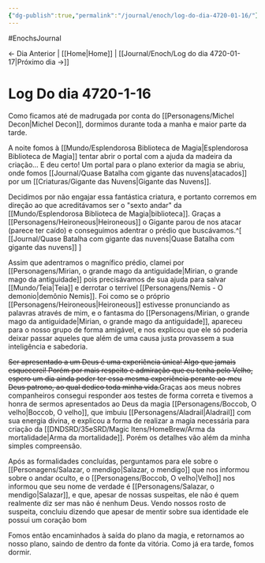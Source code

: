 ```yaml
---
{"dg-publish":true,"permalink":"/journal/enoch/log-do-dia-4720-01-16/"}
---
```


#EnochsJournal 

<- Dia Anterior | [[Home\|Home]] | [[Journal/Enoch/Log do dia 4720-01-17\|Próximo dia ->]]

# Log Do dia 4720-1-16
Como ficamos até de madrugada por conta do [[Personagens/Michel Decon\|Michel Decon]], dormimos durante toda a manha e maior parte da tarde.

A noite fomos à [[Mundo/Esplendorosa Biblioteca de Magia\|Esplendorosa Biblioteca de Magia]] tentar abrir o portal com a ajuda da madeira da criação... E deu certo! Um portal para o plano exterior da magia se abriu, onde fomos [[Journal/Quase Batalha com gigante das nuvens\|atacados]] por um [[Criaturas/Gigante das Nuvens\|Gigante das Nuvens]].

Decidimos por não engajar essa fantástica criatura, e portanto corremos em direção ao que acreditávamos ser o "sexto andar" da [[Mundo/Esplendorosa Biblioteca de Magia\|biblioteca]].
Graças a [[Personagens/Heironeous\|Heironeous]] o Gigante parou de nos atacar (parece ter caído) e conseguimos adentrar o prédio que buscávamos.^[ [[Journal/Quase Batalha com gigante das nuvens\|Quase Batalha com gigante das nuvens]] ]

Assim que adentramos o magnífico prédio, clamei por [[Personagens/Mirian, o grande mago da antiguidade\|Mirian, o grande mago da antiguidade]] pois precisávamos de sua ajuda para salvar [[Mundo/Teia\|Teia]] e derrotar o terrível [[Personagens/Nemis - O demonio\|demônio Nemis]].
Foi como se o próprio [[Personagens/Heironeous\|Heironeous]] estivesse pronunciando as palavras através de mim, e o fantasma do [[Personagens/Mirian, o grande mago da antiguidade\|Mirian, o grande mago da antiguidade]], apareceu para o nosso grupo de forma amigável, e nos explicou que ele só poderia deixar passar aqueles que além de uma causa justa provassem a sua inteligência e sabedoria.

<s class="aside-in">Ser apresentado a um Deus é uma experiência única! Algo que jamais esquecerei! Porém por mais respeito e admiração que eu tenha pelo Velho, espero um dia ainda poder ter essa mesma experiência perante ao meu Deus patrono, ao qual dedico toda minha vida.</s>Graças aos meus nobres companheiros consegui responder aos testes de forma correta e tivemos a honra de sermos apresentados ao Deus da magia [[Personagens/Boccob, O velho\|Boccob, O velho]], que imbuiu [[Personagens/Aladrail\|Aladrail]] com sua energia divina, e explicou a forma de realizar a magia necessária para criação da [[DNDSRD/35eSRD/Magic Itens/HomeBrew/Arma da mortalidade\|Arma da mortalidade]]. Porém os detalhes vão além da minha simples compreensão.

Após as formalidades concluídas, perguntamos para ele sobre o [[Personagens/Salazar, o mendigo\|Salazar, o mendigo]] que nos informou sobre o andar oculto, e o [[Personagens/Boccob, O velho\|Velho]] nos informou que seu nome de verdade é [[Personagens/Salazar, o mendigo\|Salazar]], e que, apesar de nossas suspeitas, ele não é quem realmente diz ser mas não é nenhum Deus. Vendo nossos rosto de suspeita, concluiu dizendo que apesar de mentir sobre sua identidade ele possui um coração bom

Fomos então encaminhados à saída do plano da magia, e retornamos ao nosso plano, saindo de dentro da fonte da vitória. Como já era tarde, fomos dormir.
